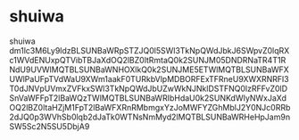 # shuiwa
shuiwa
dm1lc3M6Ly9ldzBLSUNBaWRpSTZJQ0l5SWl3TkNpQWdJbkJ6SWpvZ0lqRXc1WVdENUxpQTVibTBJaXdOQ2lBZ0ltRmtaQ0k2SUNJM05DNDRNaTR4T1RNdU9UVWlMQTBLSUNBaWNHOXlkQ0k2SUNJME5ETWlMQTBLSUNBaWFXUWlPaUFpTVdWaU9XWm1aakF0TURkbVlpMDBORFExTFRneU9XWXRNRFl3T0dJNVpUVmxZVFkxSWl3TkNpQWdJbUZwWkNJNklDSTFNQ0lzRFFvZ0lDSnVaWFFpT2lBaWQzTWlMQTBLSUNBaWRIbHdaU0k2SUNKdWIyNWxJaXdOQ2lBZ0ltaHZjM1FpT2lBaWFXRnRMbmgxYzJoMWFYZGhMblJ2Y0NJc0RRb2dJQ0p3WVhSb0lqb2dJaTk0WTNsNmMyd2lMQTBLSUNBaWRHeHpJam9nSW5Sc2N5SU5DbjA9
